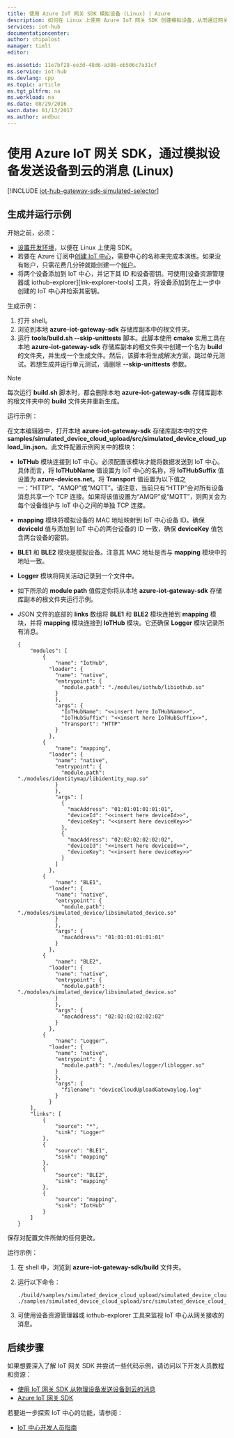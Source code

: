 ```yaml
---
title: 使用 Azure IoT 网关 SDK 模拟设备 (Linux) | Azure
description: 如何在 Linux 上使用 Azure IoT 网关 SDK 创建模拟设备，从而通过网关发送遥测数据到 IoT 中心。
services: iot-hub
documentationcenter: 
author: chipalost
manager: timlt
editor: 

ms.assetid: 11e7bf28-ee3d-48d6-a386-eb506c7a31cf
ms.service: iot-hub
ms.devlang: cpp
ms.topic: article
ms.tgt_pltfrm: na
ms.workload: na
ms.date: 08/29/2016
wacn.date: 01/13/2017
ms.author: andbuc
---
```


# 使用 Azure IoT 网关 SDK，通过模拟设备发送设备到云的消息 \(Linux\)

[!INCLUDE [iot-hub-gateway-sdk-simulated-selector](../../includes/iot-hub-gateway-sdk-simulated-selector.md)]

## 生成并运行示例

开始之前，必须：

* [设置开发环境][lnk-setupdevbox]，以便在 Linux 上使用 SDK。
* 若要在 Azure 订阅中[创建 IoT 中心][lnk-create-hub]，需要中心的名称来完成本演练。如果没有帐户，只需花费几分钟就能创建一个[帐户][lnk-free-trial]。
* 将两个设备添加到 IoT 中心，并记下其 ID 和设备密钥。可使用[设备资源管理器或 iothub-explorer][lnk-explorer-tools] 工具，将设备添加到在上一步中创建的 IoT 中心并检索其密钥。

生成示例：

1. 打开 shell。
2. 浏览到本地 **azure-iot-gateway-sdk** 存储库副本中的根文件夹。
3. 运行 **tools/build.sh --skip-unittests** 脚本。此脚本使用 **cmake** 实用工具在本地 **azure-iot-gateway-sdk** 存储库副本的根文件夹中创建一个名为 **build** 的文件夹，并生成一个生成文件。然后，该脚本将生成解决方案，跳过单元测试。若想生成并运行单元测试，请删除 **--skip-unittests** 参数。

> [!NOTE]
>  每次运行 **build.sh** 脚本时，都会删除本地 **azure-iot-gateway-sdk** 存储库副本的根文件夹中的 **build** 文件夹并重新生成。

运行示例：

在文本编辑器中，打开本地 **azure-iot-gateway-sdk** 存储库副本中的文件 **samples/simulated\_device\_cloud\_upload/src/simulated\_device\_cloud\_upload\_lin.json**。此文件配置示例网关中的模块：

- **IoTHub** 模块连接到 IoT 中心。必须配置该模块才能将数据发送到 IoT 中心。具体而言，将 **IoTHubName** 值设置为 IoT 中心的名称，将 **IoTHubSuffix** 值设置为 **azure-devices.net**。将 **Transport** 值设置为以下值之一：“HTTP”、“AMQP”或“MQTT”。请注意，当前只有“HTTP”会对所有设备消息共享一个 TCP 连接。如果将该值设置为“AMQP”或“MQTT”，则网关会为每个设备维护与 IoT 中心之间的单独 TCP 连接。
- **mapping** 模块将模拟设备的 MAC 地址映射到 IoT 中心设备 ID。确保 **deviceId** 值与添加到 IoT 中心的两台设备的 ID 一致，确保 **deviceKey** 值包含两台设备的密钥。
- **BLE1** 和 **BLE2** 模块是模拟设备。注意其 MAC 地址是否与 **mapping** 模块中的地址一致。
- **Logger** 模块将网关活动记录到一个文件中。
- 如下所示的 **module path** 值假定你将从本地 **azure-iot-gateway-sdk** 存储库副本的根文件夹运行示例。
- JSON 文件的底部的 **links** 数组将 **BLE1** 和 **BLE2** 模块连接到 **mapping** 模块，并将 **mapping** 模块连接到 **IoTHub** 模块。它还确保 **Logger** 模块记录所有消息。

    ```
    {
        "modules": [
            {
                "name": "IotHub",
              "loader": {
                "name": "native",
                "entrypoint": {
                  "module.path": "./modules/iothub/libiothub.so"
                }
                },
                "args": {
                  "IoTHubName": "<<insert here IoTHubName>>",
                  "IoTHubSuffix": "<<insert here IoTHubSuffix>>",
                  "Transport": "HTTP"
                }
              },
            {
                "name": "mapping",
              "loader": {
                "name": "native",
                "entrypoint": {
                  "module.path": "./modules/identitymap/libidentity_map.so"
                }
                },
                "args": [
                  {
                    "macAddress": "01:01:01:01:01:01",
                    "deviceId": "<<insert here deviceId>>",
                    "deviceKey": "<<insert here deviceKey>>"
                  },
                  {
                    "macAddress": "02:02:02:02:02:02",
                    "deviceId": "<<insert here deviceId>>",
                    "deviceKey": "<<insert here deviceKey>>"
                  }
                ]
              },
            {
                "name": "BLE1",
              "loader": {
                "name": "native",
                "entrypoint": {
                  "module.path": "./modules/simulated_device/libsimulated_device.so"
                }
                },
                "args": {
                  "macAddress": "01:01:01:01:01:01"
                }
              },
            {
                "name": "BLE2",
              "loader": {
                "name": "native",
                "entrypoint": {
                  "module.path": "./modules/simulated_device/libsimulated_device.so"
                }
                },
                "args": {
                  "macAddress": "02:02:02:02:02:02"
                }
              },
            {
                "name": "Logger",
              "loader": {
                "name": "native",
                "entrypoint": {
                  "module.path": "./modules/logger/liblogger.so"
                }
                },
                "args": {
                  "filename": "deviceCloudUploadGatewaylog.log"
                }
              }
        ],
        "links": [
            {
                "source": "*",
                "sink": "Logger"
            },
            {
                "source": "BLE1",
                "sink": "mapping"
            },
            {
                "source": "BLE2",
                "sink": "mapping"
            },
            {
                "source": "mapping",
                "sink": "IotHub"
            }
        ]
    }
    ```

保存对配置文件所做的任何更改。

运行示例：

1. 在 shell 中，浏览到 **azure-iot-gateway-sdk/build** 文件夹。
2. 运行以下命令：

    ```
    ./build/samples/simulated_device_cloud_upload/simulated_device_cloud_upload_sample ./samples/simulated_device_cloud_upload/src/simulated_device_cloud_upload_lin.json
    ```

3. 可使用设备资源管理器或 iothub-explorer 工具来监视 IoT 中心从网关接收的消息。

## 后续步骤
如果想要深入了解 IoT 网关 SDK 并尝试一些代码示例，请访问以下开发人员教程和资源：

- [使用 IoT 网关 SDK 从物理设备发送设备到云的消息][lnk-physical-device]
- [Azure IoT 网关 SDK][lnk-gateway-sdk]

若要进一步探索 IoT 中心的功能，请参阅：

- [IoT 中心开发人员指南][lnk-devguide]

<!-- Links -->

[lnk-setupdevbox]: https://github.com/Azure/azure-iot-gateway-sdk/blob/master/doc/devbox_setup.md
[lnk-free-trial]: https://www.azure.cn/pricing/1rmb-trial/

[lnk-gateway-sdk]: https://github.com/Azure/azure-iot-gateway-sdk/

[lnk-physical-device]: ./iot-hub-gateway-sdk-physical-device.md

[lnk-devguide]: ./iot-hub-devguide.md
[lnk-create-hub]: ./iot-hub-create-through-portal.md

<!---HONumber=Mooncake_0109_2017-->
<!--Update_Description:update wording and code-->